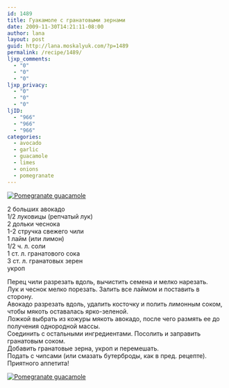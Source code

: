 ```yaml
---
id: 1489
title: Гуакамоле с гранатовыми зернами
date: 2009-11-30T14:21:11-08:00
author: lana
layout: post
guid: http://lana.moskalyuk.com/?p=1489
permalink: /recipe/1489/
ljxp_comments:
  - "0"
  - "0"
  - "0"
ljxp_privacy:
  - "0"
  - "0"
  - "0"
ljID:
  - "966"
  - "966"
  - "966"
categories:
  - avocado
  - garlic
  - guacamole
  - limes
  - onions
  - pomegranate
---
```

<a class="flickr-image alignnone" title="Pomegranate guacamole" href="http://www.flickr.com/photos/67405678@N00/4148394430/" target="_blank"><img src="http://farm3.static.flickr.com/2784/4148394430_f40ffc9662.jpg" alt="Pomegranate guacamole" /></a>

2 больших авокадо  
1/2 луковицы (репчатый лук)  
2 дольки чеснока  
1-2 стручка свежего чили  
1 лайм (или лимон)  
1/2 ч. л. соли  
1 ст. л. гранатового сока  
3 ст. л. гранатовых зерен  
укроп

Перец чили разрезать вдоль, вычистить семена и мелко нарезать.  
Лук и чеснок мелко порезать. Залить все лаймом и поставить в сторону.  
Авокадо разрезать вдоль, удалить косточку и полить лимонным соком, чтобы мякоть оставалась ярко-зеленой.  
Ложкой выбрать из кожуры мякоть авокадо, после чего размять ее до получения однородной массы.  
Соединить с остальными ингредиентами. Посолить и заправить гранатовым соком.  
Добавить гранатовые зерна, укроп и перемешать.  
Подать с чипсами (или смазать бутерброды, как в пред. рецепте).  
Приятного аппетита!

<a class="flickr-image alignnone" title="Pomegranate guacamole" href="http://www.flickr.com/photos/67405678@N00/4147633997/" target="_blank"><img src="http://farm3.static.flickr.com/2598/4147633997_e4be802935.jpg" alt="Pomegranate guacamole" /></a>
